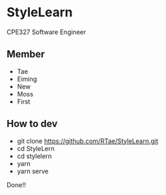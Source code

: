 # StyleLearn
CPE327 Software Engineer
## Member
- Tae
- Eiming
- New
- Moss
- First
## How to dev
- git clone https://github.com/RTae/StyleLearn.git
- cd StyleLern
- cd stylelern
- yarn
- yarn serve

Done!!
